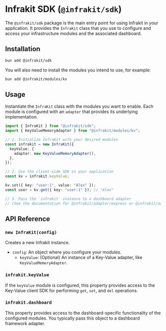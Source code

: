 # Infrakit SDK (`@infrakit/sdk`)

The `@infrakit/sdk` package is the main entry point for using Infrakit in your application. It provides the `InfraKit` class that you use to configure and access your infrastructure modules and the associated dashboard.

## Installation

```bash
bun add @infrakit/sdk
```

You will also need to install the modules you intend to use, for example:
```bash
bun add @infrakit/modules/kv
```

## Usage

Instantiate the `InfraKit` class with the modules you want to enable. Each module is configured with an `adapter` that provides its underlying implementation.

```typescript
import { InfraKit } from "@infrakit/sdk";
import { KeyValueMemoryAdapter } from "@infrakit/modules/kv";

// 1. Initialize InfraKit with your desired modules
const infrakit = new InfraKit({
  keyValue: {
    adapter: new KeyValueMemoryAdapter(),
  },
});

// 2. Use the client-side SDK in your application
const kv = infrakit.keyValue;

kv.set({ key: "user:1", value: "Alex" });
const user = kv.get({ key: "user:1" }); // "Alex"

// 3. Pass the `infrakit` instance to a dashboard adapter
// (See the documentation for @infrakit/adapter/express or @infrakit/adapter/hono)
```

## API Reference

### `new InfraKit(config)`

Creates a new Infrakit instance.

-   `config`: An object where you configure your modules.
    -   `keyValue`: (Optional)  An instance of a Key-Value adapter, like `KeyValueMemoryAdapter`.

### `infrakit.keyValue`

If the `keyValue` module is configured, this property provides access to the Key-Value client SDK for performing `get`, `set`, and `del` operations.

### `infrakit.dashboard`

This property provides access to the dashboard-specific functionality of the configured modules. You typically pass this object to a dashboard framework adapter.

